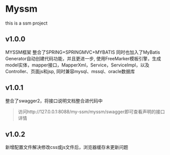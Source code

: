 # Myssm
this is a ssm project

## v1.0.0 
MYSSM框架 
整合了SPRING+SPRINGMVC+MYBATIS 
同时也加入了MyBatis Generator自动创建代码功能，并且更进一步, 
使用FreeMarker模板引擎，生成model实体，mapper接口，MapperXml，Service，ServiceImpl，以及Controller、页面js和jsp,
同时兼容mysql、mssql、oracle数据库

## v1.0.1
整合了swagger2，将接口说明文档整合进代码中 
>访问http://127.0.0.1:8088/my-ssm/myssm/swagger即可查看声明的接口详情

## v1.0.2
新增配置文件解决修改css或js文件后，浏览器缓存未更新问题